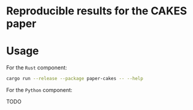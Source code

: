 # Reproducible results for the CAKES paper

# Usage

For the `Rust` component:

```sh
cargo run --release --package paper-cakes -- --help
```

For the `Python` component:

TODO
